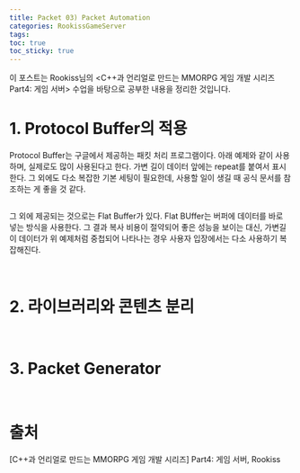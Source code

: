 ```yaml
---
title: Packet 03) Packet Automation
categories: RookissGameServer
tags: 
toc: true
toc_sticky: true
---
```


이 포스트는 Rookiss님의 \<C++과 언리얼로 만드는 MMORPG 게임 개발 시리즈 Part4:  게임 서버> 수업을 바탕으로 공부한 내용을 정리한 것입니다. 

# **1. Protocol Buffer의 적용**

Protocol Buffer는 구글에서 제공하는 패킷 처리 프로그램이다. 아래 예제와 같이 사용하며, 실제로도 많이 사용된다고 한다. 가변 길이 데이터 앞에는 repeat를 붙여서 표시한다. 그 외에도 다소 복잡한 기본 세팅이 필요한데, 사용할 일이 생길 때 공식 문서를 참조하는 게 좋을 것 같다. 

```c++

```

그 외에 제공되는 것으로는 Flat Buffer가 있다. Flat BUffer는 버퍼에 데이터를 바로 넣는 방식을 사용한다. 그 결과 복사 비용이 절약되어 좋은 성능을 보이는 대신, 가변길이 데이터가 위 예제처럼 중첩되어 나타나는 경우 사용자 입장에서는 다소 사용하기 복잡해진다. 

<br/>

# **2. 라이브러리와 콘텐츠 분리**

<br/> 

# **3. Packet Generator**

<br/> 

# **출처**

[C++과 언리얼로 만드는 MMORPG 게임 개발 시리즈] Part4: 게임 서버, Rookiss
